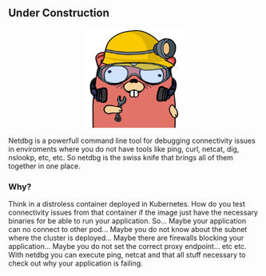 ## Under Construction

<p align="center">
	<img src="images/netdbg.png"
 	    alt="Gopher netdbg"
		style="width:200px; height:200px;"
	/>
</p>

Netdbg is a powerfull command line tool for debugging connectivity issues in enviroments where you do not have tools like ping, curl, netcat, dig, nslookp, etc, etc. So netdbg is the swiss knife that brings all of them together in one place.

### Why?

Think in a distroless container deployed in Kubernetes. How do you test connectivity issues from that container if the image just have the necessary binaries for be able to run your application. So... Maybe your application can no connect to other pod... Maybe you do not know about the subnet where the cluster is deployed... Maybe there are firewalls blocking your application... Maybe you do not set the correct proxy endpoint... etc etc. With netdbg you can execute ping, netcat and that all stuff necessary to check out why your application is failing.
